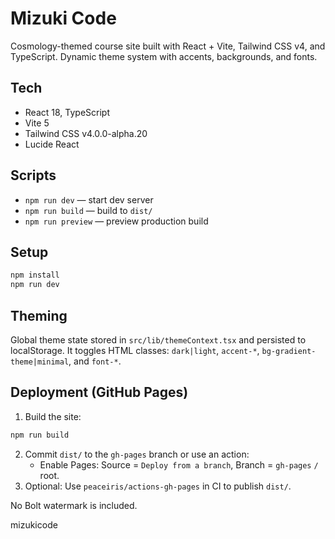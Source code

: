 # Mizuki Code

Cosmology-themed course site built with React + Vite, Tailwind CSS v4, and TypeScript. Dynamic theme system with accents, backgrounds, and fonts.

## Tech
- React 18, TypeScript
- Vite 5
- Tailwind CSS v4.0.0-alpha.20
- Lucide React

## Scripts
- `npm run dev` — start dev server
- `npm run build` — build to `dist/`
- `npm run preview` — preview production build

## Setup
```bash
npm install
npm run dev
```

## Theming
Global theme state stored in `src/lib/themeContext.tsx` and persisted to localStorage. It toggles HTML classes: `dark|light`, `accent-*`, `bg-gradient-theme|minimal`, and `font-*`.

## Deployment (GitHub Pages)
1. Build the site:
```bash
npm run build
```
2. Commit `dist/` to the `gh-pages` branch or use an action:
   - Enable Pages: Source = `Deploy from a branch`, Branch = `gh-pages` `/` root.
3. Optional: Use `peaceiris/actions-gh-pages` in CI to publish `dist/`.

No Bolt watermark is included.

mizukicode
